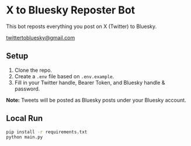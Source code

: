 # X to Bluesky Reposter Bot

This bot reposts everything you post on X (Twitter) to Bluesky.

twittertobluesky@gmail.com

## Setup
1. Clone the repo.
2. Create a `.env` file based on `.env.example`.
3. Fill in your Twitter handle, Bearer Token, and Bluesky handle & password.

**Note:** Tweets will be posted as Bluesky posts under your Bluesky account.

## Local Run
```bash
pip install -r requirements.txt
python main.py